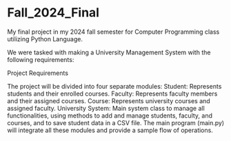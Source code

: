 ﻿# Fall_2024_Final

My final project in my 2024 fall semester for Computer Programming class utilizing Python Language. 

We were tasked with making a University Management System with the following requirements: 

Project Requirements

The project will be divided into four separate modules:
  Student: Represents students and their enrolled courses.
  Faculty: Represents faculty members and their assigned courses.
  Course: Represents university courses and assigned faculty.
  University System: Main system class to manage all functionalities, using methods to add and manage          students, faculty, and courses, and to save student data in a CSV file.
  The main program (main.py) will integrate all these modules and provide a sample flow of operations.
